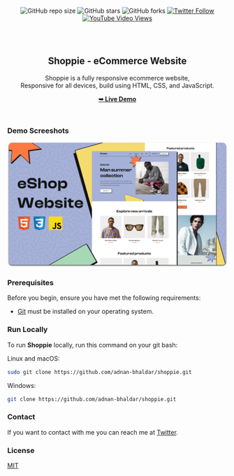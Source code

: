 <div align="center">
  
  ![GitHub repo size](https://img.shields.io/github/repo-size/adnan-bhaldar/shoppie)
  ![GitHub stars](https://img.shields.io/github/stars/adnan-bhaldar/shoppie?style=social)
  ![GitHub forks](https://img.shields.io/github/forks/adnan-bhaldar/shoppie?style=social)
[![Twitter Follow](https://img.shields.io/twitter/follow/Adnan__Bhaldar?style=social)](https://twitter.com/intent/follow?screen_name=Adnan__Bhaldar)
  [![YouTube Video Views](https://img.shields.io/youtube/views/dZV-y3GzBlg?style=social)](https://youtu.be/dZV-y3GzBlg)

  <br />
  <br />

  <h2 align="center">Shoppie - eCommerce Website</h2>

  Shoppie is a fully responsive ecommerce website, <br />Responsive for all devices, build using HTML, CSS, and JavaScript.

  <a href="https://adnan-bhaldar.github.io/Shoppie/"><strong>➥ Live Demo</strong></a>

</div>

<br />

### Demo Screeshots

![Shoppie Desktop Demo](./readme-images/desktop.png "Desktop Demo")

### Prerequisites

Before you begin, ensure you have met the following requirements:

* [Git](https://git-scm.com/downloads "Download Git") must be installed on your operating system.

### Run Locally

To run **Shoppie** locally, run this command on your git bash:

Linux and macOS:

```bash
sudo git clone https://github.com/adnan-bhaldar/shoppie.git
```

Windows:

```bash
git clone https://github.com/adnan-bhaldar/shoppie.git
```

### Contact

If you want to contact with me you can reach me at [Twitter](https://www.twitter.com/Adnan__Bhaldar).

### License

[MIT](https://choosealicense.com/licenses/mit/)

